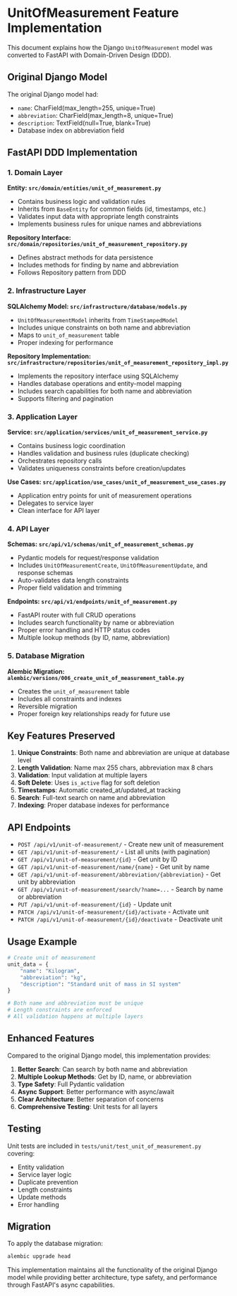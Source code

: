 # UnitOfMeasurement Feature Implementation

This document explains how the Django `UnitOfMeasurement` model was converted to FastAPI with Domain-Driven Design (DDD).

## Original Django Model

The original Django model had:
- `name`: CharField(max_length=255, unique=True)
- `abbreviation`: CharField(max_length=8, unique=True)
- `description`: TextField(null=True, blank=True)
- Database index on abbreviation field

## FastAPI DDD Implementation

### 1. Domain Layer

**Entity: `src/domain/entities/unit_of_measurement.py`**

- Contains business logic and validation rules
- Inherits from `BaseEntity` for common fields (id, timestamps, etc.)
- Validates input data with appropriate length constraints
- Implements business rules for unique names and abbreviations

**Repository Interface: `src/domain/repositories/unit_of_measurement_repository.py`**

- Defines abstract methods for data persistence
- Includes methods for finding by name and abbreviation
- Follows Repository pattern from DDD

### 2. Infrastructure Layer

**SQLAlchemy Model: `src/infrastructure/database/models.py`**

- `UnitOfMeasurementModel` inherits from `TimeStampedModel`
- Includes unique constraints on both name and abbreviation
- Maps to `unit_of_measurement` table
- Proper indexing for performance

**Repository Implementation: `src/infrastructure/repositories/unit_of_measurement_repository_impl.py`**

- Implements the repository interface using SQLAlchemy
- Handles database operations and entity-model mapping
- Includes search capabilities for both name and abbreviation
- Supports filtering and pagination

### 3. Application Layer

**Service: `src/application/services/unit_of_measurement_service.py`**

- Contains business logic coordination
- Handles validation and business rules (duplicate checking)
- Orchestrates repository calls
- Validates uniqueness constraints before creation/updates

**Use Cases: `src/application/use_cases/unit_of_measurement_use_cases.py`**

- Application entry points for unit of measurement operations
- Delegates to service layer
- Clean interface for API layer

### 4. API Layer

**Schemas: `src/api/v1/schemas/unit_of_measurement_schemas.py`**

- Pydantic models for request/response validation
- Includes `UnitOfMeasurementCreate`, `UnitOfMeasurementUpdate`, and response schemas
- Auto-validates data length constraints
- Proper field validation and trimming

**Endpoints: `src/api/v1/endpoints/unit_of_measurement.py`**

- FastAPI router with full CRUD operations
- Includes search functionality by name or abbreviation
- Proper error handling and HTTP status codes
- Multiple lookup methods (by ID, name, abbreviation)

### 5. Database Migration

**Alembic Migration: `alembic/versions/006_create_unit_of_measurement_table.py`**

- Creates the `unit_of_measurement` table
- Includes all constraints and indexes
- Reversible migration
- Proper foreign key relationships ready for future use

## Key Features Preserved

1. **Unique Constraints**: Both name and abbreviation are unique at database level
2. **Length Validation**: Name max 255 chars, abbreviation max 8 chars
3. **Validation**: Input validation at multiple layers
4. **Soft Delete**: Uses `is_active` flag for soft deletion
5. **Timestamps**: Automatic created_at/updated_at tracking
6. **Search**: Full-text search on name and abbreviation
7. **Indexing**: Proper database indexes for performance

## API Endpoints

- `POST /api/v1/unit-of-measurement/` - Create new unit of measurement
- `GET /api/v1/unit-of-measurement/` - List all units (with pagination)
- `GET /api/v1/unit-of-measurement/{id}` - Get unit by ID
- `GET /api/v1/unit-of-measurement/name/{name}` - Get unit by name
- `GET /api/v1/unit-of-measurement/abbreviation/{abbreviation}` - Get unit by abbreviation
- `GET /api/v1/unit-of-measurement/search/?name=...` - Search by name or abbreviation
- `PUT /api/v1/unit-of-measurement/{id}` - Update unit
- `PATCH /api/v1/unit-of-measurement/{id}/activate` - Activate unit
- `PATCH /api/v1/unit-of-measurement/{id}/deactivate` - Deactivate unit

## Usage Example

```python
# Create unit of measurement
unit_data = {
    "name": "Kilogram",
    "abbreviation": "kg",
    "description": "Standard unit of mass in SI system"
}

# Both name and abbreviation must be unique
# Length constraints are enforced
# All validation happens at multiple layers
```

## Enhanced Features

Compared to the original Django model, this implementation provides:

1. **Better Search**: Can search by both name and abbreviation
2. **Multiple Lookup Methods**: Get by ID, name, or abbreviation
3. **Type Safety**: Full Pydantic validation
4. **Async Support**: Better performance with async/await
5. **Clear Architecture**: Better separation of concerns
6. **Comprehensive Testing**: Unit tests for all layers

## Testing

Unit tests are included in `tests/unit/test_unit_of_measurement.py` covering:

- Entity validation
- Service layer logic  
- Duplicate prevention
- Length constraints
- Update methods
- Error handling

## Migration

To apply the database migration:

```bash
alembic upgrade head
```

This implementation maintains all the functionality of the original Django model while providing better architecture, type safety, and performance through FastAPI's async capabilities.
